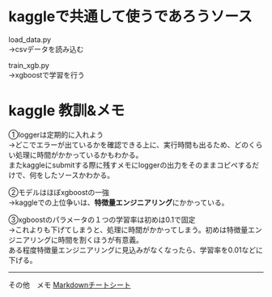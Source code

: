 
# kaggleで共通して使うであろうソース

load_data.py  
→csvデータを読み込む

train_xgb.py  
→xgboostで学習を行う













# kaggle 教訓&メモ



①loggerは定期的に入れよう  
→どこでエラーが出ているかを確認できる上に、実行時間も出るため、どのくらい処理に時間がかかっているかもわかる。  
またkaggleにsubmitする際に残すメモにloggerの出力をそのままコピペするだけで、何をしたソースかわかる。

②モデルはほぼxgboostの一強  
→kaggleでの上位争いは、**特徴量エンジニアリング**にかかっている。


③xgboostのパラメータの１つの学習率は初めは0.1で固定  
→これよりも下げてしまうと、処理に時間がかかってしまう。初めは特徴量エンジニアリングに時間を割くほうが有意義。  
ある程度特徴量エンジニアリングに見込みがなくなったら、学習率を0.01などに下げる。

___
その他　メモ
[Markdownチートシート](https://gist.github.com/mignonstyle/083c9e1651d7734f84c99b8cf49d57fa)

